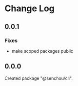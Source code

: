 # Change Log

## 0.0.1

### Fixes

-   make scoped packages public

## 0.0.0

Created package "@senchou/cli".
